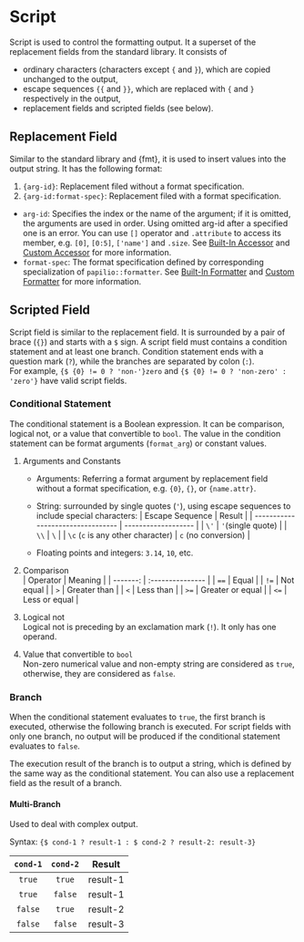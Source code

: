 # Script
Script is used to control the formatting output. It a superset of the replacement fields from the standard library. It consists of
- ordinary characters (characters except `{` and `}`), which are copied unchanged to the output,
- escape sequences `{{` and `}}`, which are replaced with `{` and `}` respectively in the output,
- replacement fields and scripted fields (see below).

## Replacement Field
Similar to the standard library and {fmt}, it is used to insert values into the output string. It has the following format:
1. `{arg-id}`: Replacement filed without a format specification.
2. `{arg-id:format-spec}`: Replacement filed with a format specification.

- `arg-id`: Specifies the index or the name of the argument; if it is omitted, the arguments are used in order. Using omitted arg-id after a specified one is an error.
  You can use `[]` operator and `.attribute` to access its member, e.g. `[0]`, `[0:5]`, `['name']` and `.size`. See [Built-In Accessor](./builtin_accessor.md) and [Custom Accessor](./accessor.md) for more information.
- `format-spec`: The format specification defined by corresponding specialization of `papilio::formatter`. See [Built-In Formatter](./builtin_formatter.md) and [Custom Formatter](./formatter.md) for more information.

## Scripted Field
Script field is similar to the replacement field. It is surrounded by a pair of brace (`{}`) and starts with a `$` sign. A script field must contains a condition statement and at least one branch. Condition statement ends with a question mark (`?`), while the branches are separated by colon (`:`).  
For example, `{$ {0} != 0 ? 'non-'}zero` and `{$ {0} != 0 ? 'non-zero' : 'zero'}` have valid script fields.

### Conditional Statement
The conditional statement is a Boolean expression. It can be comparison, logical not, or a value that convertible to `bool`. The value in the condition statement can be format arguments (`format_arg`) or constant values.

1. Arguments and Constants  
   - Arguments: Referring a format argument by replacement field without a format specification, e.g. `{0}`, `{}`, or `{name.attr}`.
    - String: surrounded by single quotes (`'`), using escape sequences to include special characters:
      | Escape Sequence                   | Result              |
      | --------------------------------- | ------------------- |
      | `\'`                              | `'`(single quote)   |
      | `\\`                              | `\`                 |
      | `\c` (`c` is any other character) | `c` (no conversion) |

    - Floating points and integers: `3.14`, `10`, etc.

2. Comparison  
   | Operator | Meaning          |
   | -------: | :--------------- |
   |     `==` | Equal            |
   |     `!=` | Not equal        |
   |      `>` | Greater than     |
   |      `<` | Less than        |
   |     `>=` | Greater or equal |
   |     `<=` | Less or equal    |

3. Logical not  
   Logical not is preceding by an exclamation mark (`!`). It only has one operand.

4. Value that convertible to `bool`  
   Non-zero numerical value and non-empty string are considered as `true`, otherwise, they are considered as `false`.

### Branch
When the conditional statement evaluates to `true`, the first branch is executed, otherwise the following branch is executed. For script fields with only one branch, no output will be produced if the conditional statement evaluates to `false`.

The execution result of the branch is to output a string, which is defined by the same way as the conditional statement. You can also use a replacement field as the result of a branch.

#### Multi-Branch
Used to deal with complex output.

Syntax: `{$ cond-1 ? result-1 : $ cond-2 ? result-2: result-3}`

| `cond-1` | `cond-2` |  Result  |
| :------: | :------: | :------: |
|  `true`  |  `true`  | result-1 |
|  `true`  | `false`  | result-1 |
| `false`  |  `true`  | result-2 |
| `false`  | `false`  | result-3 |
